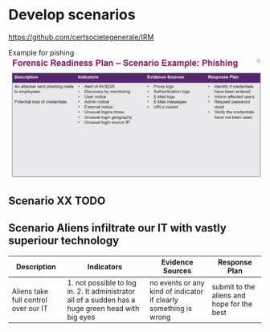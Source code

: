 # Develop scenarios



https://github.com/certsocietegenerale/IRM

Example for pishing
![Scenario example pishing](13_ScenarioExample.png)



## Scenario XX TODO



## Scenario Aliens infiltrate our IT with vastly superiour technology

| Description | Indicators | Evidence Sources |  Response Plan | 
| ----------- | ----------- | ----------- |  ----------- |  
| Aliens take full control over our IT | 1. not possible to log in. 2. It administrator all of a sudden has a huge green head with big eyes  | no events or any kind of indicator if clearly something is wrong | submit to the aliens and hope for the best |